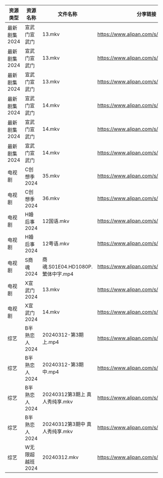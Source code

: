 | 资源类型     | 资源名称       | 文件名称                       | 分享链接                                 | 更新时间                |
| -------- | ---------- | -------------------------- | ------------------------------------ | ------------------- |
| 最新剧集2024 | 宣武门宣武门     | 13.mkv                     | https://www.alipan.com/s/cHgMm91UCwf | 2024-03-13 00:06:11 |
| 最新剧集2024 | 宣武门宣武门     | 13.mkv                     | https://www.alipan.com/s/cHgMm91UCwf | 2024-03-13 00:06:20 |
| 最新剧集2024 | 宣武门宣武门     | 13.mkv                     | https://www.alipan.com/s/cHgMm91UCwf | 2024-03-13 00:06:38 |
| 最新剧集2024 | 宣武门宣武门     | 14.mkv                     | https://www.alipan.com/s/cHgMm91UCwf | 2024-03-13 00:06:11 |
| 最新剧集2024 | 宣武门宣武门     | 14.mkv                     | https://www.alipan.com/s/cHgMm91UCwf | 2024-03-13 00:06:20 |
| 最新剧集2024 | 宣武门宣武门     | 14.mkv                     | https://www.alipan.com/s/cHgMm91UCwf | 2024-03-13 00:06:37 |
| 电视剧      | C创想季2024   | 35.mkv                     | https://www.alipan.com/s/G4Yw7gjKeyR | 2024-03-13 00:05:08 |
| 电视剧      | C创想季2024   | 36.mkv                     | https://www.alipan.com/s/G4Yw7gjKeyR | 2024-03-13 00:05:08 |
| 电视剧      | H婚后事2024   | 12国语.mkv                   | https://www.alipan.com/s/V721tmW61zo | 2024-03-13 00:05:20 |
| 电视剧      | H婚后事2024   | 12粤语.mkv                   | https://www.alipan.com/s/V721tmW61zo | 2024-03-13 00:05:20 |
| 电视剧      | S商魂2024    | 商魂.S01E04.HD1080P.繁体中字.mp4 | https://www.alipan.com/s/eS1JKAJMMwN | 2024-03-13 00:05:37 |
| 电视剧      | X宣武门2024   | 13.mkv                     | https://www.alipan.com/s/EPjGZid2XD5 | 2024-03-13 00:05:42 |
| 电视剧      | X宣武门2024   | 14.mkv                     | https://www.alipan.com/s/EPjGZid2XD5 | 2024-03-13 00:05:42 |
| 综艺       | B半熟恋人2024  | 20240312-第3期上.mp4          | https://www.alipan.com/s/cyh8UPQtN4p | 2024-03-13 06:52:09 |
| 综艺       | B半熟恋人2024  | 20240312-第3期中.mp4          | https://www.alipan.com/s/cyh8UPQtN4p | 2024-03-13 06:52:09 |
| 综艺       | B半熟恋人2024  | 20240312第3期上 真人秀纯享.mkv     | https://www.alipan.com/s/cyh8UPQtN4p | 2024-03-13 06:52:08 |
| 综艺       | B半熟恋人2024  | 20240312第3期中 真人秀纯享.mkv     | https://www.alipan.com/s/cyh8UPQtN4p | 2024-03-13 06:52:08 |
| 综艺       | W无限超越班2024 | 20240312.mkv               | https://www.alipan.com/s/Wwex7BWuJFP | 2024-03-13 06:52:46 |
